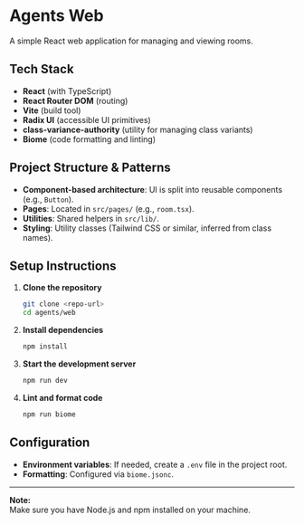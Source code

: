 # Agents Web

A simple React web application for managing and viewing rooms.

## Tech Stack

- **React** (with TypeScript)
- **React Router DOM** (routing)
- **Vite** (build tool)
- **Radix UI** (accessible UI primitives)
- **class-variance-authority** (utility for managing class variants)
- **Biome** (code formatting and linting)

## Project Structure & Patterns

- **Component-based architecture**: UI is split into reusable components (e.g., `Button`).
- **Pages**: Located in `src/pages/` (e.g., `room.tsx`).
- **Utilities**: Shared helpers in `src/lib/`.
- **Styling**: Utility classes (Tailwind CSS or similar, inferred from class names).

## Setup Instructions

1. **Clone the repository**
   ```bash
   git clone <repo-url>
   cd agents/web
   ```

2. **Install dependencies**
   ```bash
   npm install
   ```

3. **Start the development server**
   ```bash
   npm run dev
   ```

4. **Lint and format code**
   ```bash
   npm run biome
   ```

## Configuration

- **Environment variables**: If needed, create a `.env` file in the project root.
- **Formatting**: Configured via `biome.jsonc`.

---

**Note:**  
Make sure you have Node.js and npm installed on your machine.